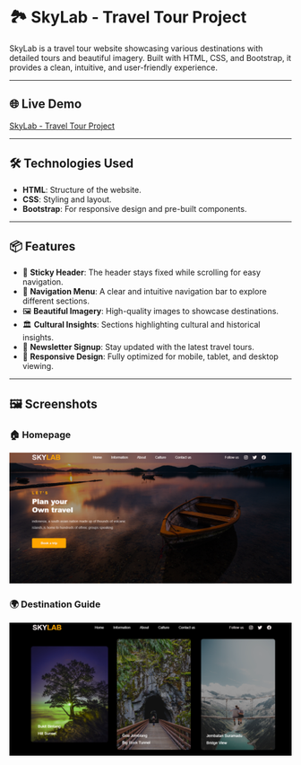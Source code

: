 # 🏞️ SkyLab - Travel Tour Project

SkyLab is a travel tour website showcasing various destinations with detailed tours and beautiful imagery. Built with HTML, CSS, and Bootstrap, it provides a clean, intuitive, and user-friendly experience.

---

## 🌐 **Live Demo**

[SkyLab - Travel Tour Project](https://adarsh8086.github.io/SkyLab/)

---

## 🛠️ **Technologies Used**

- **HTML**: Structure of the website.
- **CSS**: Styling and layout.
- **Bootstrap**: For responsive design and pre-built components.

---

## 📦 **Features**

- 🧭 **Sticky Header**: The header stays fixed while scrolling for easy navigation.
- 📜 **Navigation Menu**: A clear and intuitive navigation bar to explore different sections.
- 🖼️ **Beautiful Imagery**: High-quality images to showcase destinations.
- 🏛️ **Cultural Insights**: Sections highlighting cultural and historical insights.
- 📩 **Newsletter Signup**: Stay updated with the latest travel tours.
- 📱 **Responsive Design**: Fully optimized for mobile, tablet, and desktop viewing.

---



## 🖼️ **Screenshots**

### 🏠 **Homepage**

![Homepage Screenshot](Screenshot/home.png)

### 🌍 **Destination Guide**

![Destination Guide Screenshot](Screenshot/destination.png)



